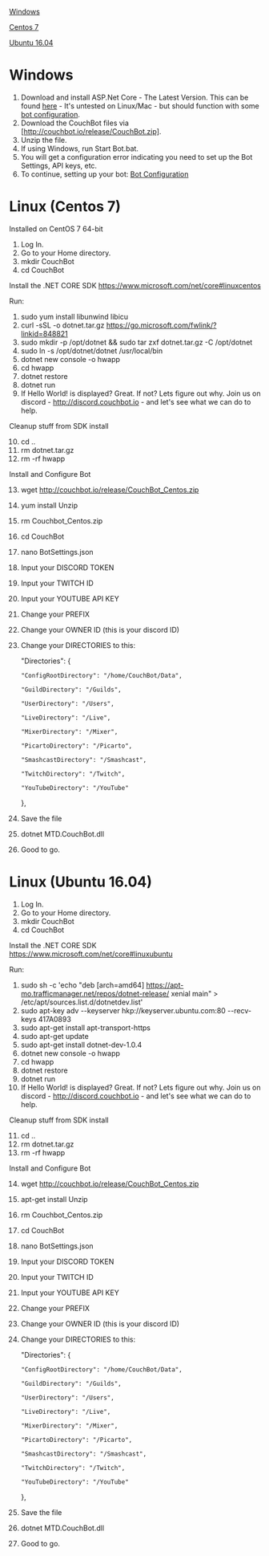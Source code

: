 [Windows](https://github.com/dawgeth/CouchBot/wiki/Self-Host-Bot-Installation#windows)

[Centos 7](https://github.com/dawgeth/CouchBot/wiki/Self-Host-Bot-Installation#linux-centos-7)

[Ubuntu 16.04](https://github.com/dawgeth/CouchBot/wiki/Self-Host-Bot-Installation#linux-ubuntu-1604)

# Windows

1. Download and install ASP.Net Core - The Latest Version. This can be found [here](https://www.microsoft.com/net/download/core) - It's untested on Linux/Mac - but should function with some [bot configuration](https://github.com/dawgeth/CouchBot/wiki/Self-Host-Bot-Configuration).  
2. Download the CouchBot files via [http://couchbot.io/release/CouchBot.zip].  
3. Unzip the file.  
4. If using Windows, run Start Bot.bat. 
6. You will get a configuration error indicating you need to set up the Bot Settings, API keys, etc.
7. To continue, setting up your bot: [Bot Configuration](https://github.com/dawgeth/CouchBot/wiki/Self-Host-Bot-Configuration)

# Linux (Centos 7)

Installed on CentOS 7 64-bit

1. Log In.
2. Go to your Home directory.
3. mkdir CouchBot
4. cd CouchBot

Install the .NET CORE SDK
https://www.microsoft.com/net/core#linuxcentos

Run:

1. sudo yum install libunwind libicu
2. curl -sSL -o dotnet.tar.gz https://go.microsoft.com/fwlink/?linkid=848821
3. sudo mkdir -p /opt/dotnet && sudo tar zxf dotnet.tar.gz -C /opt/dotnet
4. sudo ln -s /opt/dotnet/dotnet /usr/local/bin
5. dotnet new console -o hwapp
6. cd hwapp
7. dotnet restore
8. dotnet run
9. If Hello World! is displayed? Great. If not? Lets figure out why. Join us on discord - http://discord.couchbot.io - and let's see what we can do to help.

Cleanup stuff from SDK install

10. cd ..
11. rm dotnet.tar.gz
12. rm -rf hwapp

Install and Configure Bot

13. wget http://couchbot.io/release/CouchBot_Centos.zip
14. yum install Unzip
15. rm Couchbot_Centos.zip
16. cd CouchBot
17. nano BotSettings.json
18. Input your DISCORD TOKEN
19. Input your TWITCH ID
20. Input your YOUTUBE API KEY
21. Change your PREFIX
22. Change your OWNER ID (this is your discord ID)
23. Change your DIRECTORIES to this:


	"Directories": {

		"ConfigRootDirectory": "/home/CouchBot/Data",

		"GuildDirectory": "/Guilds",

		"UserDirectory": "/Users",

		"LiveDirectory": "/Live",

		"MixerDirectory": "/Mixer",

		"PicartoDirectory": "/Picarto",

		"SmashcastDirectory": "/Smashcast",

		"TwitchDirectory": "/Twitch",

		"YouTubeDirectory": "/YouTube"

	},

23. Save the file
24. dotnet MTD.CouchBot.dll
25. Good to go.

# Linux (Ubuntu 16.04)

1. Log In.
2. Go to your Home directory.
3. mkdir CouchBot
4. cd CouchBot

Install the .NET CORE SDK
https://www.microsoft.com/net/core#linuxubuntu

Run:

1. sudo sh -c 'echo "deb [arch=amd64] https://apt-mo.trafficmanager.net/repos/dotnet-release/ xenial main" > /etc/apt/sources.list.d/dotnetdev.list'
2. sudo apt-key adv --keyserver hkp://keyserver.ubuntu.com:80 --recv-keys 417A0893
3. sudo apt-get install apt-transport-https
4. sudo apt-get update
5. sudo apt-get install dotnet-dev-1.0.4
6. dotnet new console -o hwapp
7. cd hwapp
8. dotnet restore
9. dotnet run
10. If Hello World! is displayed? Great. If not? Lets figure out why. Join us on discord - http://discord.couchbot.io - and let's see what we can do to help.

Cleanup stuff from SDK install

11. cd ..
12. rm dotnet.tar.gz
13. rm -rf hwapp

Install and Configure Bot

14. wget http://couchbot.io/release/CouchBot_Centos.zip
15. apt-get install Unzip
16. rm Couchbot_Centos.zip
17. cd CouchBot
18. nano BotSettings.json
19. Input your DISCORD TOKEN
20. Input your TWITCH ID
21. Input your YOUTUBE API KEY
22. Change your PREFIX
23. Change your OWNER ID (this is your discord ID)
24. Change your DIRECTORIES to this:


	"Directories": {

		"ConfigRootDirectory": "/home/CouchBot/Data",

		"GuildDirectory": "/Guilds",

		"UserDirectory": "/Users",

		"LiveDirectory": "/Live",

		"MixerDirectory": "/Mixer",

		"PicartoDirectory": "/Picarto",

		"SmashcastDirectory": "/Smashcast",

		"TwitchDirectory": "/Twitch",

		"YouTubeDirectory": "/YouTube"

	},

25. Save the file
26. dotnet MTD.CouchBot.dll
27. Good to go.